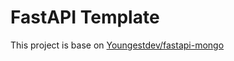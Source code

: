 # FastAPI Template

This project is base on [Youngestdev/fastapi-mongo](https://github.com/Youngestdev/fastapi-mongo)